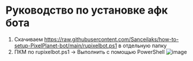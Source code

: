 # Руководство по установке афк бота
1) Скачиваем https://raw.githubusercontent.com/Sanceilaks/how-to-setup-PixelPlanet-bot/main/rupixelbot.ps1 в отдельную папку
2) ПКМ по rupixelbot.ps1 -> Выполнить с помощью PowerShell
![image](https://user-images.githubusercontent.com/39582793/211650237-8a4ab7ab-91fc-4bad-bab8-0022d1ed9eab.png)
